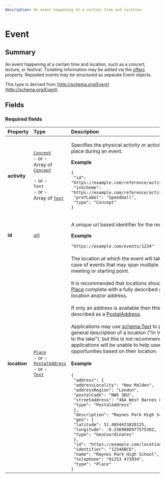 ```yaml
---
description: An event happening at a certain time and location.
---
```


# Event

## **Summary**

An event happening at a certain time and location, such as a concert, lecture, or festival. Ticketing information may be added via the [offers](https://schema.org/offers) property. Repeated events may be structured as separate Event objects.

This type is derived from [http://schema.org/Event](http://schema.org/Event).

## **Fields**

### **Required fields**

<table>
  <thead>
    <tr>
      <th style="text-align:left">Property</th>
      <th style="text-align:left">Type</th>
      <th style="text-align:left">Description</th>
    </tr>
  </thead>
  <tbody>
    <tr>
      <td style="text-align:left"><b>activity</b>
      </td>
      <td style="text-align:left">
        <p><a href="../../using-data/getting-started.md"><code>Concept</code></a>
          <br
          />- or -
          <br />Array of <a href="../../publishing-data/data-feeds/"><code>Concept</code></a>
        </p>
        <p>- or -
          <br /><code>Text</code>
          <br />- or -
          <br />Array of <a href="../../using-data/getting-started.md"><code>Text</code></a>
        </p>
      </td>
      <td style="text-align:left">
        <p>Specifies the physical activity or activities that will take place during
          an event.</p>
        <p><b>Example</b>
        </p>
        <p><code>{<br /> &quot;id&quot;: &quot;https://example.com/reference/activities#Speedball&quot;,<br /> &quot;inScheme&quot;: &quot;https://example.com/reference/activities&quot;,<br /> &quot;prefLabel&quot;: &quot;Speedball&quot;,<br /> &quot;type&quot;: &quot;Concept&quot;<br />}</code>
        </p>
      </td>
    </tr>
    <tr>
      <td style="text-align:left"><b>id</b>
      </td>
      <td style="text-align:left"><a href="../../publishing-data/structuring-data/amenities.md">url</a>
      </td>
      <td style="text-align:left">
        <p>A unique url based identifier for the record
          <br />
        </p>
        <p><b>Example</b>
        </p>
        <p><code>&quot;https://example.com/events/1234&quot;</code>
        </p>
      </td>
    </tr>
    <tr>
      <td style="text-align:left"><b>location</b>
      </td>
      <td style="text-align:left"><a href="../../publishing-data/data-feeds/"><code>Place</code></a>
        <br
        />- or -
        <br /><a href="../../publishing-data/structuring-data/amenities.md"><code>PostalAddress</code></a>
        <br
        />- or -
        <br /><a href="../../publishing-data/structuring-data/amenities.md"><code>Text</code></a>
      </td>
      <td style="text-align:left">The location at which the event will take place. Or, in the case of events
        that may span multiple locations, the initial meeting or starting point.
        <br
        />
        <br />It is recommended that locations should be specified as a <a href="https://developer.openactive.io/models/place">Place</a> complete
        with a fully described geographic location and/or address.
        <br />
        <br />If only an address is available then this should be described as a <a href="https://developer.openactive.io/models/postaladdress">PostalAddress</a>.
        <br
        />
        <br />Applications may use <a href="http://schema.org/Text">schema:Text</a> to
        provide a more general description of a location ("In Victoria Park, near
        to the lake"), but this is not recommended: consuming applications will
        be unable to help users discover opportunities based on their location.
        <br
        />
        <br /><b>Example</b>
        <br />
        <br /><code>{<br /> &quot;address&quot;: {<br /> &quot;addressLocality&quot;: &quot;New Malden&quot;,<br /> &quot;addressRegion&quot;: &quot;London&quot;,<br /> &quot;postalCode&quot;: &quot;NW5 3DU&quot;,<br /> &quot;streetAddress&quot;: &quot;46A West Barnes Lane&quot;,<br /> &quot;type&quot;: &quot;PostalAddress&quot;<br /> },<br /> &quot;description&quot;: &quot;Raynes Park High School in London&quot;,<br /> &quot;geo&quot;: {<br /> &quot;latitude&quot;: 51.4034423828125,<br /> &quot;longitude&quot;: -0.2369088977575302,<br /> &quot;type&quot;: &quot;GeoCoordinates&quot;<br /> },<br /> &quot;id&quot;: &quot;https://example.com/locations/1234ABCD&quot;,<br /> &quot;identifier&quot;: &quot;1234ABCD&quot;,<br /> &quot;name&quot;: &quot;Raynes Park High School&quot;,<br /> &quot;telephone&quot;: &quot;01253 473934&quot;,<br /> &quot;type&quot;: &quot;Place&quot;<br />}</code>
      </td>
    </tr>
  </tbody>
</table>